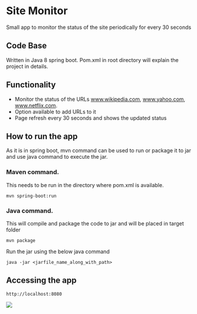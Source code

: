 # Site Monitor
Small app to monitor the status of the site periodically for every 30 seconds

## Code Base
Written in Java 8 spring boot. Pom.xml in root directory will explain the project in details.

## Functionality
* Monitor the status of the URLs www.wikipedia.com, www.yahoo.com, www.netflix.com.
* Option available to add URLs to it
* Page refresh every 30 seconds and shows the updated status

## How to run the app
As it is in spring boot, mvn command can be used to run or package it to jar and use java command to execute the jar.

### Maven command. 
This needs to be run in the directory where pom.xml is available.
```
mvn spring-boot:run
```

### Java command.
This will compile and package the code to jar and will be placed in target folder 
```
mvn package
```
Run the jar using the below java command
```
java -jar <jarfile_name_along_with_path>
```

## Accessing the app
```http://localhost:8080```

![](https://github.com/[username]/[reponame]/blob/[branch]/image.png?raw=true)
